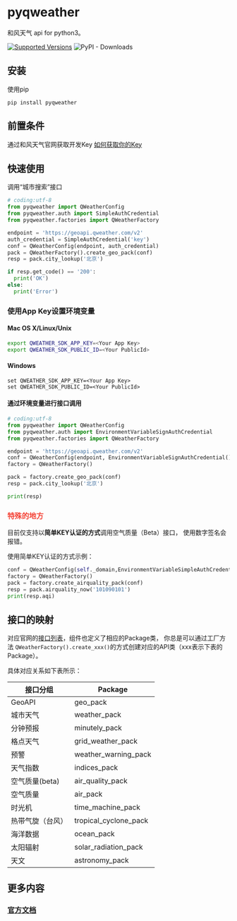 # pyqweather
和风天气 api for python3。

[![Supported Versions](https://img.shields.io/badge/python-&nbsp;&nbsp;3.10&nbsp;|&nbsp;3.11&nbsp;|&nbsp;3.12&nbsp;-blue)](https://pypi.org/project/pyqweather/)
![PyPI - Downloads](https://img.shields.io/pypi/dm/pyqweather)

## 安装

使用pip

```console
pip install pyqweather
```



## 前置条件
通过和风天气官网获取开发Key [如何获取你的Key](https://dev.qweather.com/docs/configuration/project-and-key/)


## 快速使用
调用“城市搜索”接口

```python
# coding:utf-8
from pyqweather import QWeatherConfig
from pyqweather.auth import SimpleAuthCredential
from pyqweather.factories import QWeatherFactory

endpoint = 'https://geoapi.qweather.com/v2'
auth_credential = SimpleAuthCredential('key')
conf = QWeatherConfig(endpoint, auth_credential)
pack = QWeatherFactory().create_geo_pack(conf)
resp = pack.city_lookup('北京')

if resp.get_code() == '200':
  print('OK')
else:
  print('Error')
```


### 使用App Key设置环境变量

#### Mac OS X/Linux/Unix

```bash
export QWEATHER_SDK_APP_KEY=<Your App Key>
export QWEATHER_SDK_PUBLIC_ID=<Your PublicId>
```

#### Windows

```shell
set QWEATHER_SDK_APP_KEY=<Your App Key>
set QWEATHER_SDK_PUBLIC_ID=<Your PublicId>
```

#### 通过环境变量进行接口调用

```python
# coding:utf-8
from pyqweather import QWeatherConfig
from pyqweather.auth import EnvironmentVariableSignAuthCredential
from pyqweather.factories import QWeatherFactory

endpoint = 'https://geoapi.qweather.com/v2'
conf = QWeatherConfig(endpoint, EnvironmentVariableSignAuthCredential()) # 使用数字签名的方式
factory = QWeatherFactory()

pack = factory.create_geo_pack(conf)
resp = pack.city_lookup('北京')

print(resp)
```

### <span style="color:#F44336">特殊的地方</span>

目前仅支持以**简单KEY认证的方式**调用空气质量（Beta）接口， 使用数字签名会报错。

使用简单KEY认证的方式示例：

```python
conf = QWeatherConfig(self._domain,EnvironmentVariableSimpleAuthCredential())
factory = QWeatherFactory()
pack = factory.create_airquality_pack(conf)
resp = pack.airquality_now('101090101')
print(resp.aqi)
```

## 接口的映射

对应官网的[接口列表](https://dev.qweather.com/docs/api/)，组件也定义了相应的Package类， 你总是可以通过工厂方法 ```QWeatherFactory().create_xxx()```的方式创建对应的API类（xxx表示下表的Package）。

具体对应关系如下表所示：



| 接口分组  |  Package   | 
|----------| ---------- |
| GeoAPI | geo_pack |
| 城市天气 | weather_pack |
| 分钟预报 | minutely_pack |
| 格点天气 | grid_weather_pack |
| 预警 | weather_warning_pack |
| 天气指数 |  indices_pack |
| 空气质量(beta) | air_quality_pack | 
| 空气质量 | air_pack |
| 时光机 | time_machine_pack |
| 热带气旋（台风） | tropical_cyclone_pack | 
| 海洋数据 | ocean_pack |
| 太阳辐射 | solar_radiation_pack | 
| 天文 | astronomy_pack |


## 更多内容

### [官方文档](https://dev.qweather.com/docs/start/)